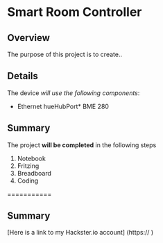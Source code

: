 # Smart Room Controller

## Overview

The purpose of this project is to create..

## Details

The device *will use the following components*:

* Ethernet hueHubPort* BME 280

## Summary

The project **will be completed** in the following steps

1. Notebook
1. Fritzing
1. Breadboard
1. Coding

===========

## Summary

[Here is a link to my Hackster.io account]
(https:// )
